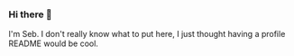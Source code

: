 ### Hi there 👋

I'm Seb. I don't really know what to put here, I just thought having a profile README would be cool.
